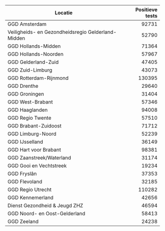 | Locatie | Positieve tests |
|---------|----------------:|
| GGD Amsterdam                            | 92731 |
| Veiligheids- en Gezondheidsregio Gelderland-Midden | 52790 |
| GGD Hollands-Midden                      | 71364 |
| GGD Hollands-Noorden                     | 57967 |
| GGD Gelderland-Zuid                      | 47405 |
| GGD Zuid-Limburg                         | 43073 |
| GGD Rotterdam-Rijnmond                   | 130395 |
| GGD Drenthe                              | 29640 |
| GGD Groningen                            | 31404 |
| GGD West-Brabant                         | 57346 |
| GGD Haaglanden                           | 94008 |
| GGD Regio Twente                         | 57510 |
| GGD Brabant-Zuidoost                     | 71712 |
| GGD Limburg-Noord                        | 52239 |
| GGD IJsselland                           | 36149 |
| GGD Hart voor Brabant                    | 98381 |
| GGD Zaanstreek/Waterland                 | 31174 |
| GGD Gooi en Vechtstreek                  | 19234 |
| GGD Fryslân                              | 37353 |
| GGD Flevoland                            | 32185 |
| GGD Regio Utrecht                        | 110282 |
| GGD Kennemerland                         | 42656 |
| Dienst Gezondheid & Jeugd ZHZ            | 46594 |
| GGD Noord- en Oost-Gelderland            | 58413 |
| GGD Zeeland                              | 24238 |
